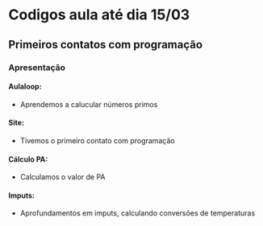 # Codigos aula até dia 15/03
## Primeiros contatos com programação
### Apresentação
#### Aulaloop:
* Aprendemos a calucular números primos
#### Site:
* Tivemos o primeiro contato com programação
#### Cálculo PA:
* Calculamos o valor de PA
#### Imputs:
* Aprofundamentos em imputs, calculando conversões de temperaturas 
